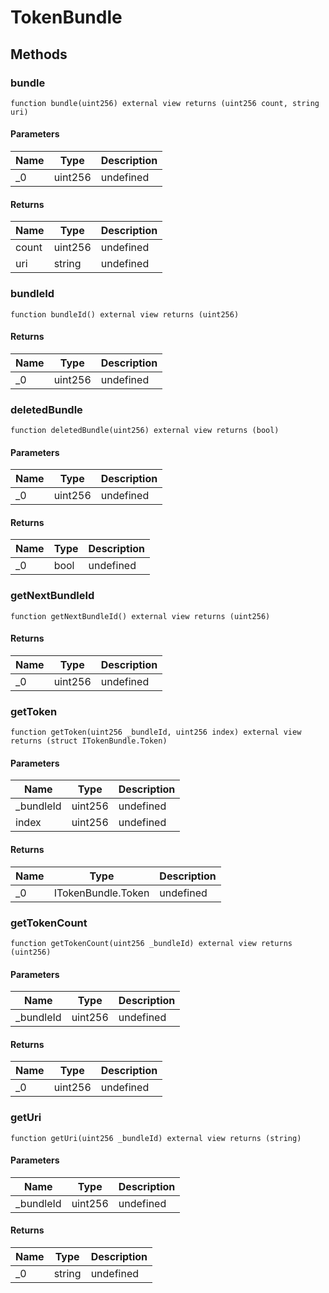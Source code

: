 # TokenBundle









## Methods

### bundle

```solidity
function bundle(uint256) external view returns (uint256 count, string uri)
```





#### Parameters

| Name | Type | Description |
|---|---|---|
| _0 | uint256 | undefined

#### Returns

| Name | Type | Description |
|---|---|---|
| count | uint256 | undefined
| uri | string | undefined

### bundleId

```solidity
function bundleId() external view returns (uint256)
```






#### Returns

| Name | Type | Description |
|---|---|---|
| _0 | uint256 | undefined

### deletedBundle

```solidity
function deletedBundle(uint256) external view returns (bool)
```





#### Parameters

| Name | Type | Description |
|---|---|---|
| _0 | uint256 | undefined

#### Returns

| Name | Type | Description |
|---|---|---|
| _0 | bool | undefined

### getNextBundleId

```solidity
function getNextBundleId() external view returns (uint256)
```






#### Returns

| Name | Type | Description |
|---|---|---|
| _0 | uint256 | undefined

### getToken

```solidity
function getToken(uint256 _bundleId, uint256 index) external view returns (struct ITokenBundle.Token)
```





#### Parameters

| Name | Type | Description |
|---|---|---|
| _bundleId | uint256 | undefined
| index | uint256 | undefined

#### Returns

| Name | Type | Description |
|---|---|---|
| _0 | ITokenBundle.Token | undefined

### getTokenCount

```solidity
function getTokenCount(uint256 _bundleId) external view returns (uint256)
```





#### Parameters

| Name | Type | Description |
|---|---|---|
| _bundleId | uint256 | undefined

#### Returns

| Name | Type | Description |
|---|---|---|
| _0 | uint256 | undefined

### getUri

```solidity
function getUri(uint256 _bundleId) external view returns (string)
```





#### Parameters

| Name | Type | Description |
|---|---|---|
| _bundleId | uint256 | undefined

#### Returns

| Name | Type | Description |
|---|---|---|
| _0 | string | undefined




